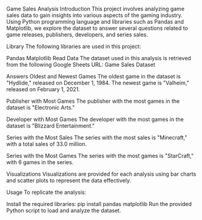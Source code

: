 Game Sales Analysis
Introduction
This project involves analyzing game sales data to gain insights into various aspects of the gaming industry. Using Python programming language and libraries such as Pandas and Matplotlib, we explore the dataset to answer several questions related to game releases, publishers, developers, and series sales.

Library
The following libraries are used in this project:

Pandas
Matplotlib
Read Data
The dataset used in this analysis is retrieved from the following Google Sheets URL:
Game Sales Dataset

Answers
Oldest and Newest Games
The oldest game in the dataset is "Hydlide," released on December 1, 1984. The newest game is "Valheim," released on February 1, 2021.

Publisher with Most Games
The publisher with the most games in the dataset is "Electronic Arts."

Developer with Most Games
The developer with the most games in the dataset is "Blizzard Entertainment."

Series with the Most Sales
The series with the most sales is "Minecraft," with a total sales of 33.0 million.

Series with the Most Games
The series with the most games is "StarCraft," with 6 games in the series.

Visualizations
Visualizations are provided for each analysis using bar charts and scatter plots to represent the data effectively.

Usage
To replicate the analysis:

Install the required libraries: pip install pandas matplotlib
Run the provided Python script to load and analyze the dataset.
